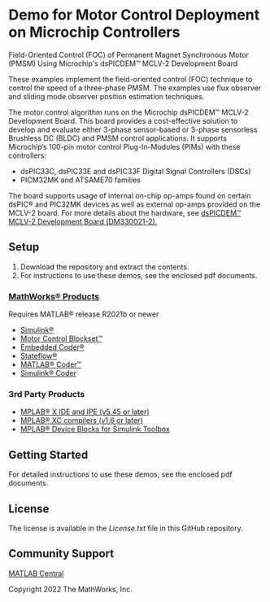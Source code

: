 # Demo for Motor Control Deployment on Microchip Controllers
Field-Oriented Control (FOC) of Permanent Magnet Synchronous Motor (PMSM) Using Microchip's dsPICDEM™ MCLV-2 Development Board 

These examples implement the field-oriented control (FOC) technique to control the speed of a three-phase PMSM. The examples use flux observer and sliding mode observer position estimation techniques.

The motor control algorithm runs on the Microchip dsPICDEM™ MCLV-2 Development Board. This board provides a cost-effective solution to develop and evaluate either 3-phase sensor-based or 3-phase sensorless Brushless DC (BLDC) and PMSM control applications. It supports Microchip’s 100-pin motor control Plug-In-Modules (PIMs) with these controllers:
- dsPIC33C, dsPIC33E and dsPIC33F Digital Signal Controllers (DSCs)
- PICM32MK and ATSAME70 families

The board supports usage of internal on-chip op-amps found on certain dsPIC® and PIC32MK devices as well as external op-amps provided on the MCLV-2 board. For more details about the hardware, see [dsPICDEM™ MCLV-2 Development Board (DM330021-2).](https://www.microchip.com/en-us/development-tool/dm330021-2)

## Setup 

1. Download the repository and extract the contents.
2. For instructions to use these demos, see the enclosed pdf documents.


### [MathWorks®  Products](http://www.mathworks.com)

Requires MATLAB® release R2021b or newer
- [Simulink®](https://www.mathworks.com/products/simulink.html)
- [Motor Control Blockset™](https://www.mathworks.com/products/motor-control.html)
- [Embedded Coder®](https://www.mathworks.com/products/embedded-coder.html)
- [Stateflow®](https://www.mathworks.com/products/stateflow.html)
- [MATLAB® Coder™](https://www.mathworks.com/products/matlab-coder.html)
- [Simulink® Coder](https://www.mathworks.com/products/simulink-coder.html)

### 3rd Party Products

- [MPLAB® X IDE and IPE (v5.45 or later)](https://www.microchip.com/en-us/tools-resources/develop/mplab-x-ide)
- [MPLAB® XC compilers (v1.6 or later)](https://www.microchip.com/en-us/tools-resources/develop/mplab-xc-compilers)
- [MPLAB® Device Blocks for Simulink Toolbox](https://www.mathworks.com/matlabcentral/fileexchange/71892-mplab-device-blocks-for-simulink-dspic-pic32-and-sam-mcu)

## Getting Started 
For detailed instructions to use these demos, see the enclosed pdf documents.


## License
The license is available in the *License.txt* file in this GitHub repository.


## Community Support
[MATLAB Central](https://www.mathworks.com/matlabcentral)

Copyright 2022 The MathWorks, Inc.
